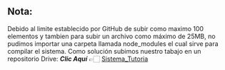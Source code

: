 ## Nota:

Debido al limite establecido por GitHub de subir como maximo 100 elementos y tambien para subir un archivo como máximo de 25MB, no pudimos importar una carpeta llamada node_modules el cual sirve para compilar el sistema.
Como solución subimos nuestro tabajo en un repositorio Drive: **_Clic Aquí_** 👉🏻 [Sistema_Tutoria](https://drive.google.com/drive/folders/1awXKsPPlg05ZEvJz54D8pO_9FZ5bllSL)
